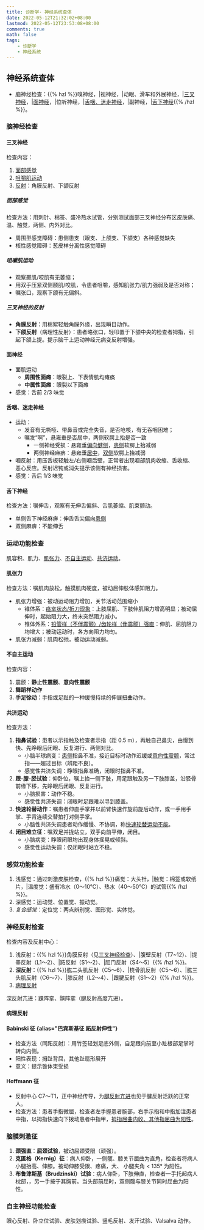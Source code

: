 ```yaml
---
title: 诊断学- 神经系统查体
date: 2022-05-12T21:32:02+08:00
lastmod: 2022-05-12T23:53:08+08:00
comments: true
math: false
tags:
    - 诊断学
    - 神经系统
---
```


## 神经系统查体

- 脑神经检查：{{% hzl %}}嗅神经，|视神经，|动眼、滑车和外展神经，|[三叉神经](#三叉神经)，|[面神经](#面神经)，|位听神经，|[舌咽、迷走神经](#舌咽迷走神经)，|副神经，|[舌下神经](#舌下神经){{% /hzl %}}。

### 脑神经检查

#### 三叉神经

检查内容：

1. [面部感觉](#面部感觉)
2. [咀嚼肌运动](#咀嚼肌运动)
3. [反射](#三叉神经的反射)：角膜反射、下颌反射

##### 面部感觉

检查方法：用刺针、棉签、盛冷热水试管，分别测试面部三叉神经分布区皮肤痛、温、触觉，两侧、内外对比。

- 周围型感觉障碍：患侧患支（眼支、上颌支、下颌支）各种感觉缺失
- 核性感觉障碍：葱皮样分离性感觉障碍

##### 咀嚼肌运动

- 观察颞肌/咬肌有无萎缩；
- 用双手压紧双侧颞肌/咬肌，令患者咀嚼，感知肌张力/肌力强弱及是否对称；
- 嘱张口，观察下颌有无偏斜。

##### 三叉神经的反射

- **角膜反射**：用棉絮轻触角膜外缘，出现瞬目动作。
- **下颌反射**（病理性反射）：患者略张口，轻叩置于下颌中央的检查者拇指，引起下颌上提。提示脑干上运动神经元病变反射增强。

#### 面神经

- 面肌运动
    - **周围性面瘫**：眼裂上、下表情肌均瘫痪
    - **中属性面瘫**：眼裂以下面瘫
- 感觉：舌前 2/3 味觉

#### 舌咽、迷走神经

- 运动：
    - 发音有无嘶哑、带鼻音或完全失音，是否呛咳，有无吞咽困难；
    - 嘱发“啊”，悬雍垂是否居中，两侧软腭上抬是否一致
        - 一侧神经受损：悬雍垂<ins>偏向健侧</ins>，<ins>患侧</ins>软腭上抬减弱
        - 两侧神经麻痹：悬雍垂<ins>居中</ins>，<ins>双侧</ins>软腭上抬减弱
- 咽反射：用压舌板轻触左/右侧咽后壁，正常者出现咽部肌肉收缩、舌收缩、恶心反应。反射迟钝或消失提示该侧有神经损害。
- 感觉：舌后 1/3 味觉

#### 舌下神经

检查方法：嘱伸舌，观察有无伸舌偏斜、舌肌萎缩、肌束颤动。

- 单侧舌下神经麻痹：伸舌舌尖偏向<ins>患侧</ins>
- 双侧麻痹：不能伸舌

### 运动功能检查

肌容积、肌力、[肌张力](#肌张力)、[不自主运动](#不自主运动)、[共济运动](#共济运动)。

#### 肌张力

检查方法：嘱肌肉放松，触摸肌肉硬度，被动屈伸肢体感知阻力。

- 肌张力增强：被动运动阻力增加，关节活动范围缩小
    - 锥体系：<ins>痉挛状态/折刀现象</ins>：上肢屈肌、下肢伸肌阻力增高明显；被动屈伸时，起始阻力大，终末突然阻力减小。
    - 锥体外系：<ins>铅管样（不伴震颤）/齿轮样（伴震颤）强直</ins>：伸肌、屈肌阻力均增大；被动运动时，各方向阻力均匀。
- 肌张力减弱：肌肉松弛，被动运动减弱。

#### 不自主运动

检查内容：

1. 震颤：**静止性震颤**、**意向性震颤**
2. **舞蹈样动作**
3. **手足徐动**：手指或足趾的一种缓慢持续的伸展扭曲动作。

#### 共济运动

检查方法：

1. **指鼻试验**：患者以示指触及检查者示指（距 0.5 m），再触自己鼻尖，由慢到快、先睁眼后闭眼、反复进行、两侧对比。
   - 小脑半球病变：<ins>患侧</ins>指鼻不准，接近目标时动作迟缓或[意向性震颤](#不自主运动)，常过指——超过目标（辨距不良）。
   - 感觉性共济失调：睁眼指鼻准确，闭眼时指鼻不准。
2. **跟-膝-胫试验**：仰卧位，嘱上抬一侧下肢，用足跟触及另一下肢膝盖，沿胫骨前缘下移，先睁眼后闭眼、反复进行。
   - 小脑损害：动作不稳。
   - 感觉性共济失调：闭眼时足跟难以寻到膝盖。
3. **快速轮替动作**：嘱患者伸直手掌并以前臂快速作旋前旋后动作，或一手用手掌、手背连续交替拍打对侧手掌。
   - 小脑性共济失调患者动作缓慢、不协调，称<ins>快速轮替运动不能</ins>。
4. **闭目难立征**：嘱双足并拢站立，双手向前平伸，闭目。
    - 小脑病变：睁眼闭眼均出现身体摇晃或倾斜。
    - 感觉性运动失调：仅闭眼时站立不稳。

### 感觉功能检查

1. 浅感觉：通过刺激皮肤检查，{{% hzl %}}痛觉：大头针，|触觉：棉签或软纸片，|温度觉：盛有冷水（0～10℃）、热水（40～50℃）的试管{{% /hzl %}}。
2. 深感觉：运动觉、位置觉、振动觉。
3. *复合感觉*：定位觉：两点辨别觉、图形觉、实体觉。

### 神经反射检查

检查内容及反射中心：

1. 浅反射：{{% hzl %}}角膜反射（见[三叉神经检查](#三叉神经)）、|腹壁反射（T7\~12）、|提睾反射（L1～2）、|跖反射（S1～2）、|肛门反射（S4～5）{{% /hzl %}}。
2. **深反射**：{{% hzl %}}肱二头肌反射（C5～6）、|桡骨肌反射（C5～6）、|肱三头肌反射（C6～7）、|膝反射（L2～4）、|跟腱反射（S1～2）{{% /hzl %}}。
3. [病理反射](#病理反射)

深反射亢进：踝阵挛、髌阵挛（腱反射高度亢进）。

#### 病理反射

#### Babinski 征 {alias="巴宾斯基征 跖反射伸性"}

- 检查方法（同跖反射）：用竹签轻划足底外侧，自足跟向前至小趾根部足掌时转向内侧。
- 阳性表现：拇趾背屈，其他趾扇形展开
- 意义：提示锥体束受损

#### Hoffmann 征

- 反射中心 C7～T1，正中神经传导，为<ins>腱反射亢进</ins>也见于腱反射活跃的正常人。
- 检查方法：患者手指微屈，检查者左手握患者腕部，右手示指和中指加注患者中指，以拇指快速向下拨动患者中指甲，<ins>拇指屈曲内收、其他指屈曲为阳性</ins>。

### 脑膜刺激征

1. **颈强直**：**屈颈试验**，被动屈颈受限（顽强）。
2. **克匿格（Kernig）征**：病人仰卧，一侧髋、膝关节屈曲为直角，检查者将病人小腿抬高、伸膝。被动伸膝受限、疼痛，大、 小腿夹角 \< 135° 为阳性。
3. **布鲁津斯基（Brudzinski）试验**：病人仰卧，下肢伸直，检查者一手托起病人枕部，，另一手按于其胸前。当头部前屈时，双侧髋与膝关节同时屈曲为阳性。

### 自主神经功能检查

眼心反射、卧立位试验、皮肤划痕试验、竖毛反射、发汗试验、Valsalva 动作。
